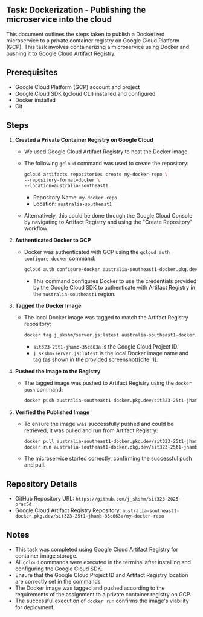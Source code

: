 ##  Task: Dockerization - Publishing the microservice into the cloud

This document outlines the steps taken to publish a Dockerized microservice to a private container registry on Google Cloud Platform (GCP). This task involves containerizing a microservice using Docker and pushing it to Google Cloud Artifact Registry.

##  Prerequisites

* Google Cloud Platform (GCP) account and project
* Google Cloud SDK (gcloud CLI) installed and configured
* Docker installed
* Git

##  Steps

1.  **Created a Private Container Registry on Google Cloud**

    * We used Google Cloud Artifact Registry to host the Docker image.
    * The following `gcloud` command was used to create the repository:

        ```bash
        gcloud artifacts repositories create my-docker-repo \
        --repository-format=docker \
        --location=australia-southeast1
        ```

        * Repository Name: `my-docker-repo`
        * Location: `australia-southeast1`

    * Alternatively, this could be done through the Google Cloud Console by navigating to Artifact Registry and using the "Create Repository" workflow.

2.  **Authenticated Docker to GCP**

    * Docker was authenticated with GCP using the `gcloud auth configure-docker` command:

        ```bash
        gcloud auth configure-docker australia-southeast1-docker.pkg.dev
        ```

        * This command configures Docker to use the credentials provided by the Google Cloud SDK to authenticate with Artifact Registry in the `australia-southeast1` region.

3.  **Tagged the Docker Image**

    * The local Docker image was tagged to match the Artifact Registry repository:

        ```bash
        docker tag j_skshm/server.js:latest australia-southeast1-docker.pkg.dev/sit323-25t1-jhamb-35c663a/my-docker-repo/j_skshm/server.js:latest
        ```

        * `sit323-25t1-jhamb-35c663a` is the Google Cloud Project ID.
        * `j_skshm/server.js:latest` is the local Docker image name and tag (as shown in the provided screenshot)[cite: 1].

4.  **Pushed the Image to the Registry**

    * The tagged image was pushed to Artifact Registry using the `docker push` command:

        ```bash
        docker push australia-southeast1-docker.pkg.dev/sit323-25t1-jhamb-35c663a/my-docker-repo/j_skshm/server.js:latest
        ```

5.  **Verified the Published Image**

    * To ensure the image was successfully pushed and could be retrieved, it was pulled and run from Artifact Registry:

        ```bash
        docker pull australia-southeast1-docker.pkg.dev/sit323-25t1-jhamb-35c663a/my-docker-repo/j_skshm/server.js:latest
        docker run australia-southeast1-docker.pkg.dev/sit323-25t1-jhamb-35c663a/my-docker-repo/j_skshm/server.js:latest
        ```

    * The microservice started correctly, confirming the successful push and pull.

##  Repository Details

* GitHub Repository URL: `https://github.com/j_skshm/sit323-2025-prac5d`
* Google Cloud Artifact Registry Repository: `australia-southeast1-docker.pkg.dev/sit323-25t1-jhamb-35c663a/my-docker-repo`

##  Notes

* This task was completed using Google Cloud Artifact Registry for container image storage.
* All `gcloud` commands were executed in the terminal after installing and configuring the Google Cloud SDK.
* Ensure that the Google Cloud Project ID and Artifact Registry location are correctly set in the commands.
* The Docker image was tagged and pushed according to the requirements of the assignment to a private container registry on GCP.
* The successful execution of `docker run` confirms the image's viability for deployment.
